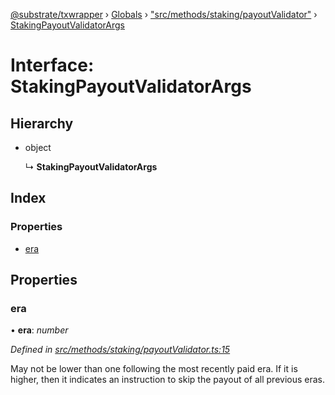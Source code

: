 [@substrate/txwrapper](../README.md) › [Globals](../globals.md) › ["src/methods/staking/payoutValidator"](../modules/_src_methods_staking_payoutvalidator_.md) › [StakingPayoutValidatorArgs](_src_methods_staking_payoutvalidator_.stakingpayoutvalidatorargs.md)

# Interface: StakingPayoutValidatorArgs

## Hierarchy

* object

  ↳ **StakingPayoutValidatorArgs**

## Index

### Properties

* [era](_src_methods_staking_payoutvalidator_.stakingpayoutvalidatorargs.md#era)

## Properties

###  era

• **era**: *number*

*Defined in [src/methods/staking/payoutValidator.ts:15](https://github.com/paritytech/txwrapper/blob/c52e67f/src/methods/staking/payoutValidator.ts#L15)*

May not be lower than one following the most recently paid era. If it is
higher, then it indicates an instruction to skip the payout of all
previous eras.
